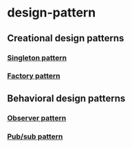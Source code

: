 # design-pattern

## Creational design patterns
### [Singleton pattern](./creational-design-patterns/singleton)
### [Factory pattern](./creational-design-patterns/factory)

## Behavioral design patterns

### [Observer pattern](./behavioral-design-patterns/observer)

### [Pub/sub pattern](./behavioral-design-patterns/pubsub)
